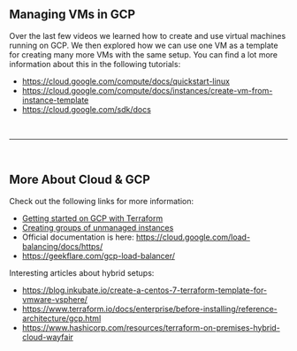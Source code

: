 ## Managing VMs in GCP

Over the last few videos we learned how to create and use virtual machines running on GCP. We then explored how we can use one VM as a template for creating many more VMs with the same setup. You can find a lot more information about this in the following tutorials:

* https://cloud.google.com/compute/docs/quickstart-linux
* https://cloud.google.com/compute/docs/instances/create-vm-from-instance-template
* https://cloud.google.com/sdk/docs

<br><hr><br>

## More About Cloud & GCP

Check out the following links for more information:

* [Getting started on GCP with Terraform](https://cloud.google.com/community/tutorials/getting-started-on-gcp-with-terraform)
* [Creating groups of unmanaged instances](https://cloud.google.com/compute/docs/instance-groups/creating-groups-of-unmanaged-instances)
* Official documentation is here: https://cloud.google.com/load-balancing/docs/https/
* https://geekflare.com/gcp-load-balancer/

Interesting articles about hybrid setups:

* https://blog.inkubate.io/create-a-centos-7-terraform-template-for-vmware-vsphere/
* https://www.terraform.io/docs/enterprise/before-installing/reference-architecture/gcp.html
* https://www.hashicorp.com/resources/terraform-on-premises-hybrid-cloud-wayfair